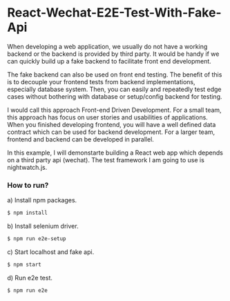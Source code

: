 # React-Wechat-E2E-Test-With-Fake-Api

When developing a web application, we usually do not have a working backend or the backend is 
provided by third party. It would be handy if we can quickly build up a fake backend to 
facilitate front end development. 

The fake backend can also be used on front end testing. The benefit of this is to decouple your
frontend tests from backend implementations, especially database system. Then, you can easily 
and repeatedly test edge cases without bothering with database or setup/config backend for testing.   

I would call this approach Front-end Driven Development. For a small team, this approach has focus on user stories 
and usabilities of applications. When you finished developing frontend, you will have a well defined 
data contract which can be used for backend development. For a larger team, frontend and backend 
can be developed in parallel.

In this example, I will demonstarte building a React web app which depends on a third party api (wechat). The
test framework I am going to use is nightwatch.js. 

### How to run?

a) Install npm packages.
```bash
$ npm install
```
b) Install selenium driver.
```bash
$ npm run e2e-setup
```
c) Start localhost and fake api.
```bash
$ npm start
```
d) Run e2e test.
```bash
$ npm run e2e
```
